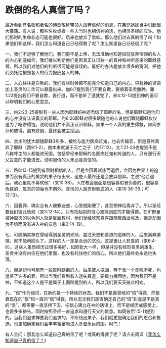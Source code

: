 # 跌倒的名人真信了吗？



<p>最近看到有名牧和著名的诗歌敬拜带领人放弃信仰的消息，在弟兄姐妹当中引起很大震荡。有人说：那些名牧或者一些人当时也相信神的话，也相信圣经的应许。他们那时的生命状态可能也很好。后来也放弃了信仰。那么他们过去真的信了吗？如果他们都这样，我们怎么知道自己已经得救了呢？怎么知道自己已经信了呢？</p>

<p>一、我们不足够了解他们，我们更不是上帝，无法准确地知道目前放弃信仰的名人的内心到底如何，我们难以判断他们是否真正认识独一的真神和神所差来的耶稣基督。所以我们对他们的判断很可能是错误的。最好的办法是放弃很多的猜测，把他们交托给按照各人的行为报应各人的神。</p>

<p>二、人心往往是自欺的，我们有些时候都不能完全知道自己的内心，只有神的话语加上圣灵的工作可以暴露出来。加6:7提到我们不要自欺，要顺着圣灵撒种。雅1:22提出我们不要自欺，要行道，而不是听了道就完了。来4:12-13提到神的道可以辨明我们的心思意念。</p>

<p>三、约2:23-25提到有一些人因为耶稣的神迹而信了耶稣的名，但是耶稣知道他们的心并没有认识真实的耶稣。约6:26耶稣对很多跟随他的人说他们跟随耶稣仅仅是为了吃饼得饱。说明他们并不真正认识耶稣。如果一个人真的重生得救，如同参孙和彼得，虽有跌倒，最终会被主挽回。</p>

<p>四、卖主的犹大跟随耶稣3年多，被给与能力医病赶鬼，也去传福音，但是最终离弃了耶稣（路9:1-2）。他本来就属于灭亡之子（约17:12）。太7:21-23也提到不是凡称呼主的人都能进天国，包括曾经奉耶稣的名医病赶鬼和传道的人，只有遵行天父旨意的才能进去。说明服侍的人未必是真信的。</p>

<p>五、路8:13-15提到有暂时相信的人，但是会因着试炼而退后，会因为世界上的追求而没有真正的属灵的果子结出来，这些人最终还是会放弃信仰。主说“他若退后，我心里就不喜欢他”（来10:38）。人在教会里面是很容易假冒伪善的，很容易伪装的，属灵的领袖也不例外。真信的人是忍耐到底的人（来10:36-39；可13:13）。</p>

<p>六、因着罪，确实会有人被罪迷惑，心里就刚硬了，甚至把神给离弃了。所以圣经要我们彼此劝勉（来3:12-14）。只有把起初的信心坚持到底的才能得救。在旷野里被神毁灭的以色列人就是反面教材，他们曾经欢欢喜喜跟随摩西出埃及，但是却因为不信而没有进入神的安息（来3:14-19）。</p>

<p>七、可能确实存在曾经得到圣灵的光照、尝过天恩和善道的滋味的人，后来离弃道理，就不能再回头了。这样的人一定是永远的沉沦。这是很让人悲哀的（来6:4-8）。这些人虽然经历过很多美好，如同犹大一样，但是并没有经历圣灵的重生，圣灵并没有内住在他们里面，也没有托住他们的信心，所以他们最终会永远地失落。</p>

<p>八、但是却也可能有一些暂时跌倒的人，后来被人挽回，等于救一个灵魂不死，也遮盖了许多的罪。所以当我们看到有人迷失真道，要极力挽回他，因为我们不是神，不知道这个人是不是属于上面所提到的人。所以我们要天天彼此相劝。</p>

<p>九、“信”作为动词，在新约是一个持续的状态。我们不是靠曾经的“信”得救，而是靠现在的“信”和一直的“信”得救。所以无论我们是否确定自己的“信”到底是不是真的“信”，都需要一直坚持下去。把信心建立在神的话语上，而不是经历或感觉上，也要多多祷告。同时按照圣经一直追求和遵行天父的旨意。如同彼后1:5-11提到的，当我们追求神要我们追求的，不断结出果子，我们就更加确定我们的恩召和拣选，也更加确定我们会丰丰富富地进入基督永远的国。阿门！</p>

<p>有人会问：那我怎么知道自己真的信了呢？或真的得救了呢？请点击阅读《<a href="/node/12669">我怎么知道自己真的信了？</a>》</p>